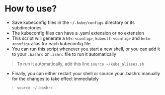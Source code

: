 # How to use?
* Save kubeconfig files in the `~/.kube/configs` directory or its subdirectories
* The kubeconfig files can have a .yaml extension or no extension
* This script will generate a `k9s-<config>`, `kubectl-<config>` and `helm-<config>` alias for each kubeconfig file
* You can run this script whenever you start a new shell, or you can add it to your `.bashrc` or `.zshrc` file to run it automatically
> To run it automatically, add this line `source ~/kube_aliases.sh`
* Finally, you can either restart your shell or source your .bashrc manually for the changes to take effect immediately
> `source ~/.bashrc`
